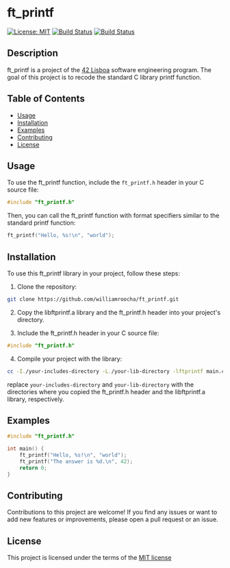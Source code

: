 # ft_printf

[![License: MIT](https://img.shields.io/badge/License-MIT-yellow.svg)](https://opensource.org/license/mit/)
[![Build Status](https://img.shields.io/badge/status-complete-brightgreen.svg)](https://travis-ci.com/williamroocha/ft_printf)
[![Build Status](https://img.shields.io/badge/42-2021-blue.svg)](https://42lisboa.com/)

## Description

ft_printf is a project of the <a href="https://42lisboa.com/" target="_blank" rel="noopener noreferrer">42 Lisboa</a> software engineering program. The goal of this project is to recode the standard C library printf function.

## Table of Contents

- [Usage](#usage)
- [Installation](#installation)
- [Examples](#examples)
- [Contributing](#contributing)
- [License](#license)

## Usage

To use the ft_printf function, include the `ft_printf.h` header in your C source file:

```c
#include "ft_printf.h"
```

Then, you can call the ft_printf function with format specifiers similar to the standard printf function:

```c
ft_printf("Hello, %s!\n", "world");
```

## Installation

To use this ft_printf library in your project, follow these steps:

1. Clone the repository:

```bash
git clone https://github.com/williamroocha/ft_printf.git
```

2. Copy the libftprintf.a library and the ft_printf.h header into your project's directory.

3. Include the ft_printf.h header in your C source file:
    
```c
#include "ft_printf.h"
```

4. Compile your project with the library:

```bash
cc -I./your-includes-directory -L./your-lib-directory -lftprintf main.c -o your_executable
```
replace `your-includes-directory` and `your-lib-directory` with the directories where you copied the ft_printf.h header and the libftprintf.a library, respectively.

## Examples

```c
#include "ft_printf.h"

int main() {
    ft_printf("Hello, %s!\n", "world");
    ft_printf("The answer is %d.\n", 42);
    return 0;
}
```

## Contributing
Contributions to this project are welcome! If you find any issues or want to add new features or improvements, please open a pull request or an issue.

## License
This project is licensed under the terms of the [MIT license](https://opensource.org/license/mit/)